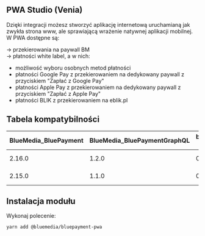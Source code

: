 ## PWA Studio (Venia)
Dzięki integracji możesz stworzyć aplikację internetową uruchamianą jak zwykła strona www, ale sprawiającą wrażenie natywnej aplikacji mobilnej.
W PWA dostępne są:

→ przekierowania na paywall BM <br> 
→ płatności white label, a w nich:
  - możliwość wyboru osobnych metod płatności
  - płatności Google Pay z przekierowaniem na dedykowany paywall z przyciskiem "Zapłać z Google Pay"
  - płatności Apple Pay  z przekierowaniem na dedykowany paywall z przyciskiem "Zapłać z Apple Pay"
  - płatności BLIK z przekierowaniem na eblik.pl

## Tabela kompatybilności

| BlueMedia_BluePayment | BlueMedia_BluePaymentGraphQL | bluemedia/bluepayment-pwa (JS) | Magento | Magento PWA |
| --- | --- | --- | --- |--- |
| 2.16.0 | 1.2.0 | 0.0.7 | 2.4.2 - 2.4.3 | 9.x - 10.x |
| 2.15.0 | 1.1.0 | 0.0.3 | 2.4.2 | 9.x - 10.x |

## Instalacja modułu

Wykonaj polecenie: 
```bash
yarn add @bluemedia/bluepayment-pwa
```
